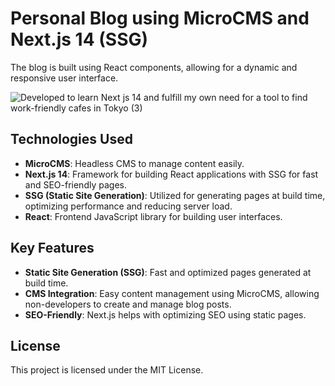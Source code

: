 # Personal Blog using MicroCMS and Next.js 14 (SSG)

The blog is built using React components, allowing for a dynamic and responsive user interface.

![Developed to learn Next js 14 and fulfill my own need for a tool to find work-friendly cafes in Tokyo  (3)](https://github.com/user-attachments/assets/ecc00e3d-79e5-4066-a6f2-72e82d5f24e2)



## Technologies Used
- **MicroCMS**: Headless CMS to manage content easily.
- **Next.js 14**: Framework for building React applications with SSG for fast and SEO-friendly pages.
- **SSG (Static Site Generation)**: Utilized for generating pages at build time, optimizing performance and reducing server load.
- **React**: Frontend JavaScript library for building user interfaces.


## Key Features
- **Static Site Generation (SSG)**: Fast and optimized pages generated at build time.
- **CMS Integration**: Easy content management using MicroCMS, allowing non-developers to create and manage blog posts.
- **SEO-Friendly**: Next.js helps with optimizing SEO using static pages.


## License
This project is licensed under the MIT License.
